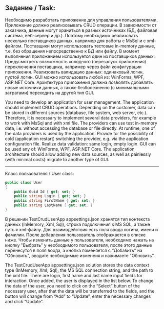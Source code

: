 ## Задание / Task:
Необходимо разработать приложение для управления пользователями. Приложение должно реализовывать CRUD операции.
В зависимости от заказчика, данные могут храниться в разных источниках (БД, файловая система, веб-сервер и др.). Поэтому необходимо реализовать несколько поставщиков данных, например для работы с MsSql и с xml-файлом. Поставщики могут использовать тестовые in-memory данные, т.е. без обращения непосредственно к БД или файлу.
В момент выполнения приложением используется один из поставщиков данных. Предусмотреть возможность холодного (перезапуск приложения) переключения поставщика, например через файл конфигурации приложения.
Реализовать валидацию данных: одинаковый логин, пустой логин.
GUI можно использовать любой из: WinForms, WPF, ASP.NET Core.
Архитектура приложения должна позволять добавлять новые источники данных, а также безболезненно (с минимальными затратами) переходить на другой тип GUI.

You need to develop an application for user management. The application should implement CRUD operations.
Depending on the customer, data can be stored in different sources (database, file system, web server, etc.). Therefore, it is necessary to implement several data providers, for example to work with MsSql and with xml file. The providers can use test in-memory data, i.e. without accessing the database or file directly.
At runtime, one of the data providers is used by the application. Provide for the possibility of cold (application restart) switching the provider, e.g. via the application configuration file.
Realize data validation: same login, empty login.
GUI can be used any of: WinForms, WPF, ASP.NET Core.
The application architecture should allow adding new data sources, as well as painlessly (with minimal costs) migrate to another type of GUI.

---
Класс пользователя / User class:
```C#
public class User
{
    public Guid Id { get; set; }
    public string Login { get; set; }
    public string FirstName { get; set; }
    public string LastName { get; set; }
}
```
В решении TestCrudUserApp appsettings.json хранятся тип контекста данных (InMemory, Xml, Sql), строка подключения к MS SQL, а также путь к xml-файлу.
Для взаимодействия есть поля ввода логина, имени и фамилии. После добавления пользователь отображается в списке ниже. Чтобы изменить данные у пользователя, необходимо нажать на кнопку "Выбрать" у необходимого пользователя, после этого данные перенесутся в поля воода, а кнопка поменяется с "Добавить" на "Обновить", вводите необходимые изменеия и нажимаете "Обновить".

The TestCrudUserApp appsettings.json solution stores the data context type (InMemory, Xml, Sql), the MS SQL connection string, and the path to the xml file.
There are login, first name and last name input fields for interaction. Once added, the user is displayed in the list below. To change the data of the user, you need to click on the “Select” button of the necessary user, after that the data will be transferred to the fields, and the button will change from “Add” to “Update”, enter the necessary changes and click “Update”.
